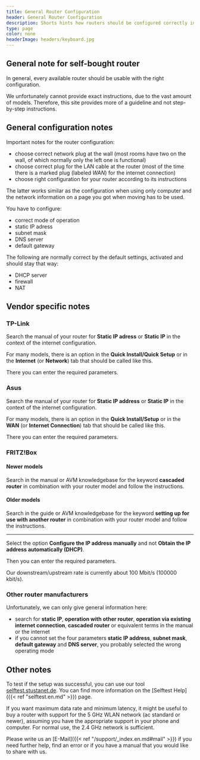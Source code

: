 ```yaml
---
title: General Router Configuration
header: General Router Configuration
description: Shorts hints how routers should be configured correctly in the StuSta.
type: page
color: none
headerImage: headers/keyboard.jpg
---
```


## General note for self-bought router

In general, every available router should be usable with the right configuration.

We unfortunately cannot provide exact instructions, due to the vast amount of models.
Therefore, this site provides more of a guideline and not step-by-step instructions.

## General configuration notes

Important notes for the router configuration:

* choose correct network plug at the wall (most rooms have two on the wall, of which normally only the left one is functional)
* choose correct plug for the LAN cable at the router (most of the time there is a marked plug (labeled *WAN*) for the internet connection)
* choose right configuration for your router according to its instructions

The latter works similar as the configuration when using only computer and the network information on a page you got when moving has to be used.

You have to configure:

* correct mode of operation
* static IP adress
* subnet mask
* DNS server
* default gateway

The following are normally correct by the default settings, activated and should stay that way:

* DHCP server
* firewall
* NAT

## Vendor specific notes

### TP-Link

Search the manual of your router for **Static IP adress** or **Static IP** in the context of the internet configuration.

For many models, there is an option in the **Quick Install/Quick Setup** or in the **Internet** (or **Network**) tab that should be called like this.

There you can enter the required parameters.

### Asus

Search the manual of your router for **Static IP address** or **Static IP** in the context of the internet configuration.

For many models, there is an option in the **Quick Install/Setup** or in the **WAN** (or **Internet Connection**) tab that should be called like this.

There you can enter the required parameters.

### FRITZ!Box

#### Newer models

Search in the manual or AVM knowledgebase for the keyword **cascaded router** in combination with your router model and follow the instructions.

#### Older models

Search in the guide or AVM knowledgebase for the keyword **setting up for use with another router** in combination with your router model and follow the instructions.

-------------

Select the option **Configure the IP address manually** and not **Obtain the IP address automatically (DHCP)**.

Then you can enter the required parameters.

Our downstream/upstream rate is currently about 100 Mbit/s (100000 kbit/s).

### Other router manufacturers

Unfortunately, we can only give general information here:

* search for **static IP**, **operation with other router**, **operation via existing internet connection**, **cascaded router** or equivalent terms in the manual or the internet
* if you cannot set the four parameters **static IP address**, **subnet mask**, **default gateway** and **DNS server**, you probably selected the wrong operating mode

## Other notes

To test if the setup was successful, you can use our tool [selftest.stustanet.de](http://selftest.stustanet.de).
You can find more information on the [Selftest Help]({{< ref "selftest.en.md" >}}) page.

If you want maximum data rate and minimum latency, it might be useful to buy a router with support for the 5 GHz WLAN network (ac standard or newer), assuming you have the appropriate support in your phone and computer.
For normal use, the 2.4 GHz network is sufficient.

Please write us an [E-Mail]({{< ref "/support/_index.en.md#mail" >}}) if you need further help, find an error or if you have a manual that you would like to share with us.